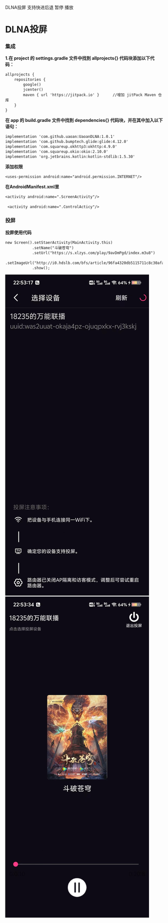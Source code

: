 DLNA投屏 支持快进后退 暂停 播放

# DLNA投屏

### 集成
 **1.在 project 的 settings.gradle 文件中找到 allprojects{} 代码块添加以下代码：** 

```
allprojects {
    repositories {
        google()
        jcenter()
        maven { url 'https://jitpack.io' }      //增加 jitPack Maven 仓库
    }
}
```
 **在 app 的 build.gradle 文件中找到 dependencies{} 代码块，并在其中加入以下语句：** 

```
implementation 'com.github.uaoan:UaoanDLNA:1.0.1'
implementation 'com.github.bumptech.glide:glide:4.12.0'
implementation 'com.squareup.okhttp3:okhttp:4.9.0'
implementation 'com.squareup.okio:okio:2.10.0'
implementation 'org.jetbrains.kotlin:kotlin-stdlib:1.5.30'
```

 **添加权限**
```
<uses-permission android:name="android.permission.INTERNET"/>
```

 **在AndroidManifest.xml里**
```
<activity android:name=".ScreenActivity"/>

 <activity android:name=".ControlActicy"/>
```




### 投屏
 **投屏使用代码** 


```
new Screen().setStaerActivity(MainActivity.this)
            .setName("斗破苍穹") 
            .setUrl("https://s.xlzys.com/play/9avDmPgd/index.m3u8")
            .setImageUrl("http://i0.hdslb.com/bfs/article/96fa4320db5115711c8c30afaff936910595d336.png")
            .show();
```



![输入图片说明](8001d3d04eb87f032dea3fee27bbd21.jpg) 
![输入图片说明](cc92f911e7a831ff580f40b5e70b39d.jpg) 
